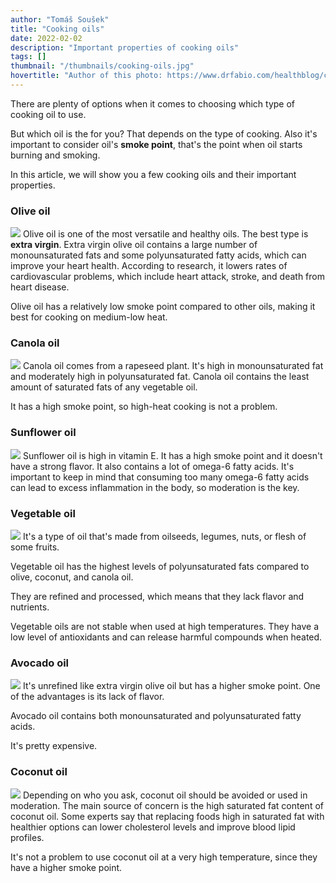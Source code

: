 ```yaml
---
author: "Tomáš Soušek"
title: "Cooking oils"
date: 2022-02-02
description: "Important properties of cooking oils"
tags: []
thumbnail: "/thumbnails/cooking-oils.jpg"
hovertitle: "Author of this photo: https://www.drfabio.com/healthblog/cooking-oil-comparisons"
---
```

There are plenty of options when it comes to choosing which type of cooking oil to use. 

But which oil is the for you? That depends on the type of cooking. Also it's important to consider oil's **smoke point**, that's the point when oil starts burning and smoking.

In this article, we will show you a few cooking oils and their important properties.

### Olive oil
![](/images/cooking-oils/olive.jpg)
Olive oil is one of the most versatile and healthy oils. The best type is **extra virgin**. Extra virgin olive oil contains a large number of monounsaturated fats and some polyunsaturated fatty acids, which can improve your heart health. According to research, it lowers rates of cardiovascular problems, which include heart attack, stroke, and death from heart disease.

Olive oil has a relatively low smoke point compared to other oils, making it best for cooking on medium-low heat.

### Canola oil
![](/images/cooking-oils/canola.jpg)
Canola oil comes from a rapeseed plant. It's high in monounsaturated fat and moderately high in polyunsaturated fat. Canola oil contains the least amount of saturated fats of any vegetable oil.

It has a high smoke point, so high-heat cooking is not a problem.

### Sunflower oil
![](/images/cooking-oils/sunflower.jpg)
Sunflower oil is high in vitamin E. It has a high smoke point and it doesn't have a strong flavor. It also contains a lot of omega-6 fatty acids. It's important to keep in mind that consuming too many omega-6 fatty acids can lead to excess inflammation in the body, so moderation is the key.

### Vegetable oil
![](/images/cooking-oils/vegetable.jpg)
It's a type of oil that's made from oilseeds, legumes, nuts, or flesh of some fruits.

Vegetable oil has the highest levels of polyunsaturated fats compared to olive, coconut, and canola oil.

They are refined and processed, which means that they lack flavor and nutrients.

Vegetable oils are not stable when used at high temperatures. They have a low level of antioxidants and can release harmful compounds when heated.

### Avocado oil
![](/images/cooking-oils/avocado.jpg)
It's unrefined like extra virgin olive oil but has a higher smoke point. One of the advantages is its lack of flavor.

Avocado oil contains both monounsaturated and polyunsaturated fatty acids.

It's pretty expensive.

### Coconut oil
![](/images/cooking-oils/coconut.jpg)
Depending on who you ask, coconut oil should be avoided or used in moderation. The main source of concern is the high saturated fat content of coconut oil. Some experts say that replacing foods high in saturated fat with healthier options can lower cholesterol levels and improve blood lipid profiles.

It's not a problem to use coconut oil at a very high temperature, since they have a higher smoke point.
